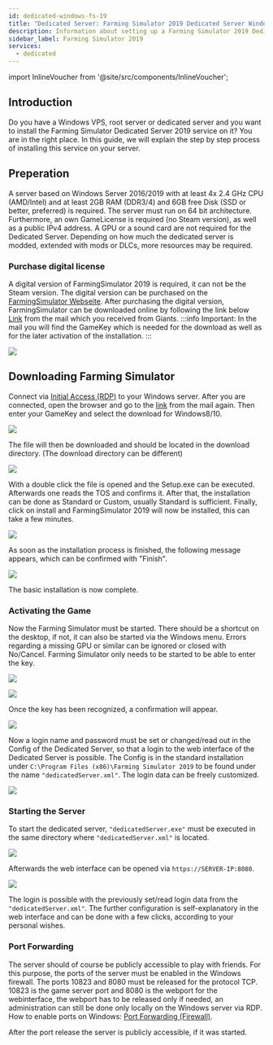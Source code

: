 ```yaml
---
id: dedicated-windows-fs-19
title: "Dedicated Server: Farming Simulator 2019 Dedicated Server Windows Setup"
description: Information about setting up a Farming Simulator 2019 Dedicated Server on a Windows Dedicated Server from ZAP-Hosting - ZAP-Hosting.com documentation
sidebar_label: Farming Simulator 2019
services:
  - dedicated
---
```


import InlineVoucher from '@site/src/components/InlineVoucher';

## Introduction

Do you have a Windows VPS, root server or dedicated server and you want to install the Farming Simulator Dedicated Server 2019 service on it? You are in the right place. In this guide, we will explain the step by step process of installing this service on your server.

<InlineVoucher />

## Preperation

A server based on Windows Server 2016/2019 with at least 4x 2.4 GHz CPU (AMD/Intel) and at least 2GB RAM (DDR3/4) and 6GB free Disk (SSD or better, preferred) is required. The server must run on 64 bit architecture. 
Furthermore, an own GameLicense is required (no Steam version), as well as a public IPv4 address. A GPU or a sound card are not required for the Dedicated Server. 
Depending on how much the dedicated server is modded, extended with mods or DLCs, more resources may be required. 


###  Purchase digital license

A digital version of FarmingSimulator 2019 is required, it can not be the Steam version.
The digital version can be purchased on the [FarmingSimulator Webseite](https://www.farming-simulator.com/buy-now.php?lang=de&country=de&platform=pcdigital).
After purchasing the digital version, FarmingSimulator can be downloaded online by following the link below [Link](https://eshop.giants-software.com/downloads.php) from the mail which you received from Giants.
:::info
Important: In the mail you will find the GameKey which is needed for the download as well as for the later activation of the installation. 
:::

![](https://screensaver01.zap-hosting.com/index.php/s/bR9YqJ5xXFwaWky/preview)

## Downloading Farming Simulator

Connect via [Initial Access (RDP)](vserver-windows-userdp.md) to your Windows server. After you are connected, open the browser and go to the [link](https://eshop.giants-software.com/downloads.php) from the mail again. Then enter your GameKey and select the download for Windows8/10. 

![](https://screensaver01.zap-hosting.com/index.php/s/YaSo85pefHf5r5n/preview)

The file will then be downloaded and should be located in the download directory. (The download directory can be different)

![](https://screensaver01.zap-hosting.com/index.php/s/2nPDeWB97FXoFer/preview)

With a double click the file is opened and the Setup.exe can be executed.
Afterwards one reads the TOS and confirms it. After that, the installation can be done as Standard or Custom, usually Standard is sufficient. 
Finally, click on install and FarmingSimulator 2019 will now be installed, this can take a few minutes. 

![](https://screensaver01.zap-hosting.com/index.php/s/agaffABodEkxrse/preview)

As soon as the installation process is finished, the following message appears, which can be confirmed with "Finish". 

![](https://screensaver01.zap-hosting.com/index.php/s/48n27oNSxe2srRN/preview)

The basic installation is now complete. 

### Activating the Game

Now the Farming Simulator must be started. There should be a shortcut on the desktop, if not, it can also be started via the Windows menu. 
Errors regarding a missing GPU or similar can be ignored or closed with No/Cancel. Farming Simulator only needs to be started to be able to enter the key. 

![](https://screensaver01.zap-hosting.com/index.php/s/CK6izaPpk7JLi67/preview)

![](https://screensaver01.zap-hosting.com/index.php/s/9Jc4oE3t43em4nf/preview)

Once the key has been recognized, a confirmation will appear. 

![](https://screensaver01.zap-hosting.com/index.php/s/jPqAggmfjQjxgei/preview)

Now a login name and password must be set or changed/read out in the Config of the Dedicated Server, so that a login to the web interface of the Dedicated Server is possible. 
The Config is in the standard installation under 
`C:\Program Files (x86)\Farming Simulator 2019` to be found under the name `"dedicatedServer.xml"`. 
The login data can be freely customized. 

![](https://screensaver01.zap-hosting.com/index.php/s/wDcfAgymENcJ3Aa/preview)

### Starting the Server

To start the dedicated server, `"dedicatedServer.exe"` must be executed in the same directory where `"dedicatedServer.xml"` is located.

![](https://screensaver01.zap-hosting.com/index.php/s/5YGepFzoR9bHAcF/preview)

Afterwards the web interface can be opened via `https://SERVER-IP:8080`. 

![](https://screensaver01.zap-hosting.com/index.php/s/Dfz7c35dpzPS9NK/preview)

The login is possible with the previously set/read login data from the `"dedicatedServer.xml"`. 
The further configuration is self-explanatory in the web interface and can be done with a few clicks, according to your personal wishes. 

### Port Forwarding

The server should of course be publicly accessible to play with friends. For this purpose, the ports of the server must be enabled in the Windows firewall. The ports 10823 and 8080 must be released for the protocol TCP. 10823 is the game server port and 8080 is the webport for the webinterface, the webport has to be released only if needed, an administration can still be done only locally on the Windows server via RDP. 
How to enable ports on Windows: [Port Forwarding (Firewall)](vserver-windows-port.md). 

After the port release the server is publicly accessible, if it was started. 
